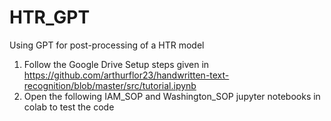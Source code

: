 # HTR_GPT
Using GPT for post-processing of a HTR model
1. Follow the Google Drive Setup steps given in https://github.com/arthurflor23/handwritten-text-recognition/blob/master/src/tutorial.ipynb
2. Open the following IAM_SOP and Washington_SOP jupyter notebooks in colab to test the code
